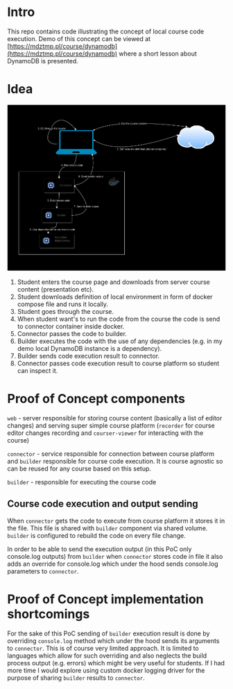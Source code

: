 # Intro
This repo contains code illustrating the concept of local course code execution. Demo of this concept can be viewed at [https://mdztmp.pl/course/dynamodb](https://mdztmp.pl/course/dynamodb) where a short lesson about DynamoDB is presented.

# Idea

![System architecture](arch.png)

1. Student enters the course page and downloads from server course content (presentation etc). 
2. Student downloads definition of local environment in form of docker compose file and runs it locally.
3. Student goes through the course.
4. When student want's to run the code from the course the code is send to connector container inside docker. 
5. Connector passes the code to builder.
6. Builder executes the code with the use of any dependencies (e.g. in my demo local DynamoDB instance is a dependency).
7. Builder sends code execution result to connector.
8. Connector passes code execution result to course platform so student can inspect it.

# Proof of Concept components

`web` - server responsible for storing course content (basically a list of editor changes) and serving super simple course platform (`recorder` for course editor changes recording and `courser-viewer` for interacting with the course)

`connector` - service responsible for connection between course platform and `builder` responsible for course code execution. It is course agnostic so can be reused for any course based on this setup.

`builder` - responsible for executing the course code

## Course code execution and output sending

When `connector` gets the code to execute from course platform it stores it in the file. This file is shared with `builder` component via shared volume. `builder` is configured to rebuild the code on every file change.

In order to be able to send the execution output (in this PoC only console.log outputs) from `builder` when `connector` stores code in file it also adds an override for console.log which under the hood sends console.log parameters to `connector`.


# Proof of Concept implementation shortcomings

For the sake of this PoC sending of `builder` execution result is done by overriding `console.log` method which under the hood sends its arguments to `connector`. This is of course very limited approach. It is limited to languages which allow for such overriding and also neglects the build process output (e.g. errors) which might be very useful for students. If I had more time I would explore using custom docker logging driver for the purpose of sharing `builder` results to `connector`. 

